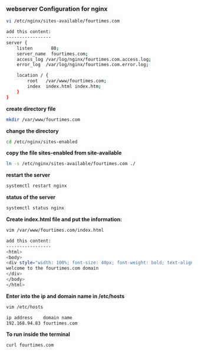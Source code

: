 ### webserver Configuration for nginx
```bash
vi /etc/nginx/sites-available/fourtimes.com

add this content:
-----------------
server {
    listen       80;
    server_name  fourtimes.com;
    access_log /var/log/nginx/fourtimes.com.access.log;
    error_log  /var/log/nginx/fourtimes.com.error.log;

    location / {
        root   /var/www/fourtimes.com;
        index  index.html index.htm;
    }
}
```

**create directory file**

```bash
mkdir /var/www/fourtimes.com
```

**change the directory**

```bash
cd /etc/nginx/sites-enabled
```
**copy the file sites-enabled from site-available**
```bash
ln -s /etc/nginx/sites-available/fourtimes.com ./
```

**restart the server**

```bash
systemctl restart nginx
```
**status of the server**
```bash
systemctl status nginx
```
**Create index.html file and put the information:**
```bash
vim /var/www/fourtimes.com/index.html

add this content:
-----------------
<html>
<body>
<div style="width: 100%; font-size: 40px; font-weight: bold; text-align: center;">
welcome to the fourtimes.com domain
</div>
</body>
</html>
```
**Enter into the ip and domain name in /etc/hosts**
```bash
vim /etc/hosts

ip address    domain name
192.168.94.83 fourtimes.com
```
**To run inside the terminal**
```bash
curl fourtimes.com
```
